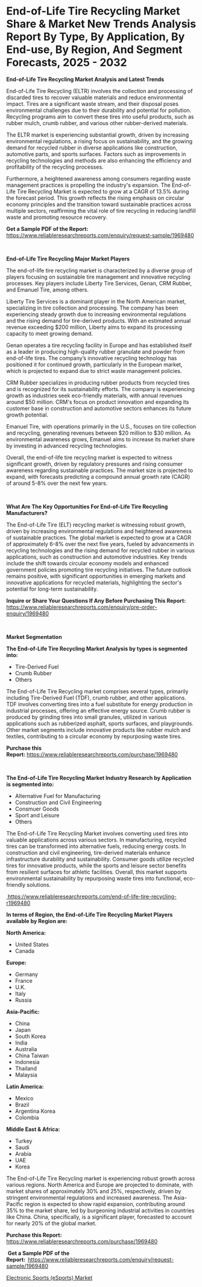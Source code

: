<p><h1>End-of-Life Tire Recycling Market Share & Market New Trends Analysis Report By Type, By Application, By End-use, By Region, And Segment Forecasts, 2025 - 2032</h1></p><p><strong>End-of-Life Tire Recycling Market Analysis and Latest Trends</strong></p>
<p><p>End-of-Life Tire Recycling (ELTR) involves the collection and processing of discarded tires to recover valuable materials and reduce environmental impact. Tires are a significant waste stream, and their disposal poses environmental challenges due to their durability and potential for pollution. Recycling programs aim to convert these tires into useful products, such as rubber mulch, crumb rubber, and various other rubber-derived materials.</p><p>The ELTR market is experiencing substantial growth, driven by increasing environmental regulations, a rising focus on sustainability, and the growing demand for recycled rubber in diverse applications like construction, automotive parts, and sports surfaces. Factors such as improvements in recycling technologies and methods are also enhancing the efficiency and profitability of the recycling processes.</p><p>Furthermore, a heightened awareness among consumers regarding waste management practices is propelling the industry's expansion. The End-of-Life Tire Recycling Market is expected to grow at a CAGR of 13.5% during the forecast period. This growth reflects the rising emphasis on circular economy principles and the transition toward sustainable practices across multiple sectors, reaffirming the vital role of tire recycling in reducing landfill waste and promoting resource recovery.</p></p>
<p><strong>Get a Sample PDF of the Report:&nbsp;</strong> <a href="https://www.reliableresearchreports.com/enquiry/request-sample/1969480?utm_campaign=2665&utm_medium=2&utm_source=Github&utm_content=ia&utm_term=11032025&utm_id=end-of-life-tire-recycling">https://www.reliableresearchreports.com/enquiry/request-sample/1969480</a></p>
<p>&nbsp;</p>
<p><strong>End-of-Life Tire Recycling Major Market Players</strong></p>
<p><p>The end-of-life tire recycling market is characterized by a diverse group of players focusing on sustainable tire management and innovative recycling processes. Key players include Liberty Tire Services, Genan, CRM Rubber, and Emanuel Tire, among others. </p><p>Liberty Tire Services is a dominant player in the North American market, specializing in tire collection and processing. The company has been experiencing steady growth due to increasing environmental regulations and the rising demand for tire-derived products. With an estimated annual revenue exceeding $200 million, Liberty aims to expand its processing capacity to meet growing demand.</p><p>Genan operates a tire recycling facility in Europe and has established itself as a leader in producing high-quality rubber granulate and powder from end-of-life tires. The company’s innovative recycling technology has positioned it for continued growth, particularly in the European market, which is projected to expand due to strict waste management policies.</p><p>CRM Rubber specializes in producing rubber products from recycled tires and is recognized for its sustainability efforts. The company is experiencing growth as industries seek eco-friendly materials, with annual revenues around $50 million. CRM's focus on product innovation and expanding its customer base in construction and automotive sectors enhances its future growth potential.</p><p>Emanuel Tire, with operations primarily in the U.S., focuses on tire collection and recycling, generating revenues between $20 million to $30 million. As environmental awareness grows, Emanuel aims to increase its market share by investing in advanced recycling technologies.</p><p>Overall, the end-of-life tire recycling market is expected to witness significant growth, driven by regulatory pressures and rising consumer awareness regarding sustainable practices. The market size is projected to expand, with forecasts predicting a compound annual growth rate (CAGR) of around 5-8% over the next few years.</p></p>
<p>&nbsp;</p>
<p><strong>What Are The Key Opportunities For End-of-Life Tire Recycling Manufacturers?</strong></p>
<p><p>The End-of-Life Tire (ELT) recycling market is witnessing robust growth, driven by increasing environmental regulations and heightened awareness of sustainable practices. The global market is expected to grow at a CAGR of approximately 6-8% over the next five years, fueled by advancements in recycling technologies and the rising demand for recycled rubber in various applications, such as construction and automotive industries. Key trends include the shift towards circular economy models and enhanced government policies promoting tire recycling initiatives. The future outlook remains positive, with significant opportunities in emerging markets and innovative applications for recycled materials, highlighting the sector's potential for long-term sustainability.</p></p>
<p><strong>Inquire or Share Your Questions If Any Before Purchasing This Report:</strong> <a href="https://www.reliableresearchreports.com/enquiry/pre-order-enquiry/1969480?utm_campaign=2665&utm_medium=2&utm_source=Github&utm_content=ia&utm_term=11032025&utm_id=end-of-life-tire-recycling">https://www.reliableresearchreports.com/enquiry/pre-order-enquiry/1969480</a></p>
<p>&nbsp;</p>
<p><strong>Market Segmentation</strong></p>
<p><strong>The End-of-Life Tire Recycling Market Analysis by types is segmented into:</strong></p>
<p><ul><li>Tire-Derived Fuel</li><li>Crumb Rubber</li><li>Others</li></ul></p>
<p><p>The End-of-Life Tire Recycling market comprises several types, primarily including Tire-Derived Fuel (TDF), crumb rubber, and other applications. TDF involves converting tires into a fuel substitute for energy production in industrial processes, offering an effective energy source. Crumb rubber is produced by grinding tires into small granules, utilized in various applications such as rubberized asphalt, sports surfaces, and playgrounds. Other market segments include innovative products like rubber mulch and textiles, contributing to a circular economy by repurposing waste tires.</p></p>
<p><strong>Purchase this Report:&nbsp;</strong><a href="https://www.reliableresearchreports.com/purchase/1969480?utm_campaign=2665&utm_medium=2&utm_source=Github&utm_content=ia&utm_term=11032025&utm_id=end-of-life-tire-recycling">https://www.reliableresearchreports.com/purchase/1969480</a></p>
<p>&nbsp;</p>
<p><strong>The End-of-Life Tire Recycling Market Industry Research by Application is segmented into:</strong></p>
<p><ul><li>Alternative Fuel for Manufacturing</li><li>Construction and Civil Engineering</li><li>Consmuer Goods</li><li>Sport and Leisure</li><li>Others</li></ul></p>
<p><p>The End-of-Life Tire Recycling Market involves converting used tires into valuable applications across various sectors. In manufacturing, recycled tires can be transformed into alternative fuels, reducing energy costs. In construction and civil engineering, tire-derived materials enhance infrastructure durability and sustainability. Consumer goods utilize recycled tires for innovative products, while the sports and leisure sector benefits from resilient surfaces for athletic facilities. Overall, this market supports environmental sustainability by repurposing waste tires into functional, eco-friendly solutions.</p></p>
<p><a href="https://www.reliableresearchreports.com/end-of-life-tire-recycling-r1969480?utm_campaign=2665&utm_medium=2&utm_source=Github&utm_content=ia&utm_term=11032025&utm_id=end-of-life-tire-recycling">&nbsp;https://www.reliableresearchreports.com/end-of-life-tire-recycling-r1969480</a></p>
<p><strong>In terms of Region, the End-of-Life Tire Recycling Market Players available by Region are:</strong></p>
<p>
    <p> <strong> North America: </strong>
        <ul>
            <li>United States</li>
            <li>Canada</li>
        </ul>
        </p> 
    <p> <strong> Europe: </strong>
        <ul>
            <li>Germany</li>
            <li>France</li>
            <li>U.K.</li>
            <li>Italy</li>
            <li>Russia</li>
        </ul>
        </p> 
    <p> <strong> Asia-Pacific: </strong>
        <ul>
            <li>China</li>
            <li>Japan</li>
            <li>South Korea</li>
            <li>India</li>
            <li>Australia</li>
            <li>China Taiwan</li>
            <li>Indonesia</li>
            <li>Thailand</li>
            <li>Malaysia</li>
        </ul>
        </p> 
    <p> <strong> Latin America: </strong>
        <ul>
            <li>Mexico</li>
            <li>Brazil</li>
            <li>Argentina Korea</li>
            <li>Colombia</li>
        </ul>
        </p> 
    <p> <strong> Middle East & Africa: </strong>
        <ul>
            <li>Turkey</li>
            <li>Saudi</li>
            <li>Arabia</li>
            <li>UAE</li>
            <li>Korea</li>
        </ul>
    </p>
    </p>
<p><p>The End-of-Life Tire Recycling market is experiencing robust growth across various regions. North America and Europe are projected to dominate, with market shares of approximately 30% and 25%, respectively, driven by stringent environmental regulations and increased awareness. The Asia-Pacific region is expected to show rapid expansion, contributing around 35% to the market share, led by burgeoning industrial activities in countries like China. China, specifically, is a significant player, forecasted to account for nearly 20% of the global market.</p></p>
<p><strong>Purchase this Report: </strong><a href="https://www.reliableresearchreports.com/purchase/1969480?utm_campaign=2665&utm_medium=2&utm_source=Github&utm_content=ia&utm_term=11032025&utm_id=end-of-life-tire-recycling">https://www.reliableresearchreports.com/purchase/1969480</a></p>
<p>&nbsp;<strong>Get a Sample PDF of the Report:&nbsp;&nbsp;</strong><a href="https://www.reliableresearchreports.com/enquiry/request-sample/1969480?utm_campaign=2665&utm_medium=2&utm_source=Github&utm_content=ia&utm_term=11032025&utm_id=end-of-life-tire-recycling">https://www.reliableresearchreports.com/enquiry/request-sample/1969480</a></p>
<p><strong></strong></p>
<p><p><a href="https://github.com/daleogrando/Market-Research-Report-List-1/blob/main/electronic-sports-esports-market.md?utm_campaign=2665&utm_medium=2&utm_source=Github&utm_content=ia&utm_term=11032025&utm_id=end-of-life-tire-recycling">Electronic Sports (eSports) Market</a></p></p>